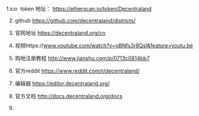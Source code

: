 

1.ico  token 地址：
https://etherscan.io/token/Decentraland


2. github
https://github.com/decentraland/districts/

3. 官网地址 
https://decentraland.org/cn 

4. 视频https://www.youtube.com/watch?v=gBNfs3r8QsI&feature=youtu.be

5. 购地注册教程
http://www.jianshu.com/p/0713c0814bb7

6. 官方reddit
https://www.reddit.com/r/decentraland/

7. 编辑器
https://editor.decentraland.org/

8. 官方文档 
http://docs.decentraland.org/docs

9.
